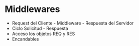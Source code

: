 # Middlewares

* Request del Cliente - Middleware - Respuesta del Servidor
* Ciclo Solicitud - Respuesta
* Acceso los objetos REQ y RES
* Encandables